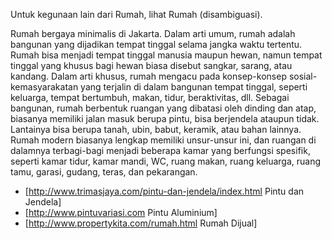 Untuk kegunaan lain dari Rumah, lihat Rumah (disambiguasi).

Rumah bergaya minimalis di Jakarta.
Dalam arti umum, rumah adalah bangunan yang dijadikan tempat tinggal selama jangka waktu tertentu. Rumah bisa menjadi tempat tinggal manusia maupun hewan, namun tempat tinggal yang khusus bagi hewan biasa disebut sangkar, sarang, atau kandang. Dalam arti khusus, rumah mengacu pada konsep-konsep sosial-kemasyarakatan yang terjalin di dalam bangunan tempat tinggal, seperti keluarga, tempat bertumbuh, makan, tidur, beraktivitas, dll.
Sebagai bangunan, rumah berbentuk ruangan yang dibatasi oleh dinding dan atap, biasanya memiliki jalan masuk berupa pintu, bisa berjendela ataupun tidak. Lantainya bisa berupa tanah, ubin, babut, keramik, atau bahan lainnya. Rumah modern biasanya lengkap memiliki unsur-unsur ini, dan ruangan di dalamnya terbagi-bagi menjadi beberapa kamar yang berfungsi spesifik, seperti kamar tidur, kamar mandi, WC, ruang makan, ruang keluarga, ruang tamu, garasi, gudang, teras, dan pekarangan.

* [http://www.trimasjaya.com/pintu-dan-jendela/index.html Pintu dan Jendela]
* [http://www.pintuvariasi.com Pintu Aluminium]
* [http://www.propertykita.com/rumah.html Rumah Dijual]